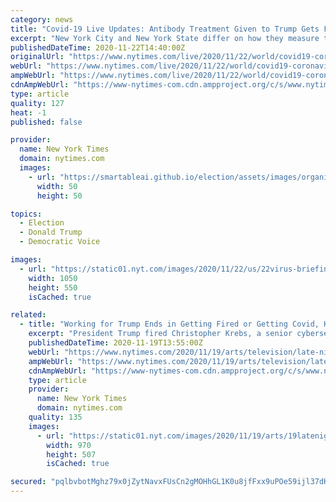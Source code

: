 ```yaml
---
category: news
title: "Covid-19 Live Updates: Antibody Treatment Given to Trump Gets F.D.A. Emergency Approval"
excerpt: "New York City and New York State differ on how they measure the crucial milestone of 3 percent positivity. Unlike the rest of the U.S., Hawaii has seen a decline in infections. South Korea and Japan face surges."
publishedDateTime: 2020-11-22T14:40:00Z
originalUrl: "https://www.nytimes.com/live/2020/11/22/world/covid19-coronavirus"
webUrl: "https://www.nytimes.com/live/2020/11/22/world/covid19-coronavirus"
ampWebUrl: "https://www.nytimes.com/live/2020/11/22/world/covid19-coronavirus.amp.html"
cdnAmpWebUrl: "https://www-nytimes-com.cdn.ampproject.org/c/s/www.nytimes.com/live/2020/11/22/world/covid19-coronavirus.amp.html"
type: article
quality: 127
heat: -1
published: false

provider:
  name: New York Times
  domain: nytimes.com
  images:
    - url: "https://smartableai.github.io/election/assets/images/organizations/nytimes.com-50x50.jpg"
      width: 50
      height: 50

topics:
  - Election
  - Donald Trump
  - Democratic Voice

images:
  - url: "https://static01.nyt.com/images/2020/11/22/us/22virus-briefing-newmexico/22virus-briefing-newmexico-facebookJumbo.jpg"
    width: 1050
    height: 550
    isCached: true

related:
  - title: "Working for Trump Ends in Getting Fired or Getting Covid, Kimmel Says"
    excerpt: "President Trump fired Christopher Krebs, a senior cybersecurity official, via Twitter on Tuesday. “Usually to get rid of Krebs, Trump uses a little comb and some medicated shampoo,” Jimmy Kimmel joked."
    publishedDateTime: 2020-11-19T13:55:00Z
    webUrl: "https://www.nytimes.com/2020/11/19/arts/television/late-night-kimmel-trump-covid.html"
    ampWebUrl: "https://www.nytimes.com/2020/11/19/arts/television/late-night-kimmel-trump-covid.amp.html"
    cdnAmpWebUrl: "https://www-nytimes-com.cdn.ampproject.org/c/s/www.nytimes.com/2020/11/19/arts/television/late-night-kimmel-trump-covid.amp.html"
    type: article
    provider:
      name: New York Times
      domain: nytimes.com
    quality: 135
    images:
      - url: "https://static01.nyt.com/images/2020/11/19/arts/19latenight/19latenight-facebookJumbo.png"
        width: 970
        height: 507
        isCached: true

secured: "pqlbvbotMghz79x0jZytNavxFUsCn2gMOHhGL1K0u8jfFxx9uPOe59ijl37dKv8/aC7NT6qbzjbWjddSQDdsQ7QMaEql6ZnzQTxtRih6NvlZynH+MH9k8c/c34WJD2w0VSZEmO8GYoStMkkcdjkqr/iO+zxwVx6aNk7zTjAfIxSNFybcgwW+nhfnZ97Y8yI0cjAISz5y52NV7GQj+EDVzwyWP3KNCz5TZYUUXeeSxweEeYpW4G5lg5KSDRjptmhDfJ7/J+IxThHyYXLpgcuvq3QCKR0KM60A9jgmwDguYCHL+AO8LEsn+FYp11XLPfybXWZ7erqAVu/E4QTivXjnKzeyIAv/zXnNk3tc8ydNAik=;gOlaizVBpziAsn3qOsYiYA=="
---
```



